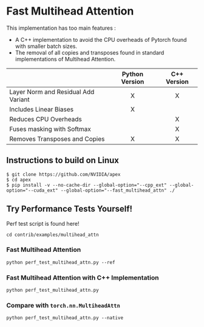 # Fast Multihead Attention 

This implementation has too main features :
* A C++ implementation to avoid the CPU overheads of Pytorch found with smaller batch sizes.
* The removal of all copies and transposes found in standard implementations of Multihead Attention.

|                                     | Python Version | C++ Version |
| :---------------------------------- | :------------: | :---------: |
| Layer Norm and Residual Add Variant | X              | X           |
| Includes Linear Biases              | X              |             |
| Reduces CPU Overheads               |                | X           |
| Fuses masking with Softmax          |                | X           |
| Removes Transposes and Copies       | X              | X           |

## Instructions to build on Linux

```
$ git clone https://github.com/NVIDIA/apex
$ cd apex
$ pip install -v --no-cache-dir --global-option="--cpp_ext" --global-option="--cuda_ext" --global-option="--fast_multihead_attn" ./
```
## Try Performance Tests Yourself!
Perf test script is found here!
```
cd contrib/examples/multihead_attn
```
### Fast Multihead Attention
```
python perf_test_multihead_attn.py --ref
```
### Fast Multihead Attention with C++ Implementation
```
python perf_test_multihead_attn.py
```
### Compare with `torch.nn.MultiheadAttn`
```
python perf_test_multihead_attn.py --native
```
